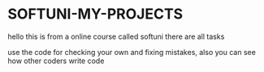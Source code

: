 # SOFTUNI-MY-PROJECTS
hello this is from a online course called softuni there are all tasks


use the code for checking your own and fixing mistakes, also you can see how other coders write code
